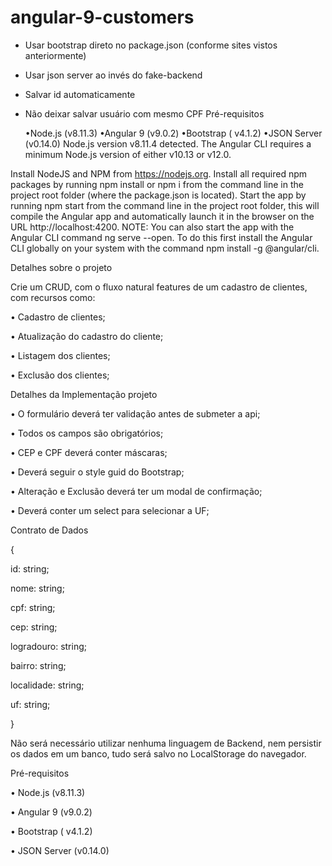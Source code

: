 # angular-9-customers

* Usar bootstrap direto no package.json (conforme sites vistos anteriormente)
* Usar json server ao invés do fake-backend
* Salvar id automaticamente
* Não deixar salvar usuário com mesmo CPF
Pré-requisitos

    •Node.js (v8.11.3)
    •Angular 9 (v9.0.2)
    •Bootstrap ( v4.1.2)
    •JSON Server (v0.14.0)
Node.js version v8.11.4 detected.
The Angular CLI requires a minimum Node.js version of either v10.13 or v12.0.

Install NodeJS and NPM from https://nodejs.org.
Install all required npm packages by running npm install or npm i from the command line in the project root folder (where the package.json is located).
Start the app by running npm start from the command line in the project root folder, this will compile the Angular app and automatically launch it in the browser on the URL http://localhost:4200.
NOTE: You can also start the app with the Angular CLI command ng serve --open. To do this first install the Angular CLI globally on your system with the command npm install -g @angular/cli.

Detalhes sobre o projeto

Crie um CRUD, com o fluxo natural features de um cadastro de clientes, com recursos como:

• Cadastro de clientes;

• Atualização do cadastro do cliente;

• Listagem dos clientes;

• Exclusão dos clientes;

Detalhes da Implementação projeto

• O formulário deverá ter validação antes de submeter a api;

• Todos os campos são obrigatórios;

• CEP e CPF deverá conter máscaras;

• Deverá seguir o style guid do Bootstrap;

• Alteração e Exclusão deverá ter um modal de confirmação;

• Deverá conter um select para selecionar a UF;

Contrato de Dados

{

id: string;

nome: string;

cpf: string;

cep: string;

logradouro: string;

bairro: string;

localidade: string;

uf: string;

}

Não será necessário utilizar nenhuma linguagem de Backend, nem persistir os dados em um banco, tudo será salvo no LocalStorage do navegador.

Pré-requisitos

• Node.js (v8.11.3)

• Angular 9 (v9.0.2)

• Bootstrap ( v4.1.2)

• JSON Server (v0.14.0)